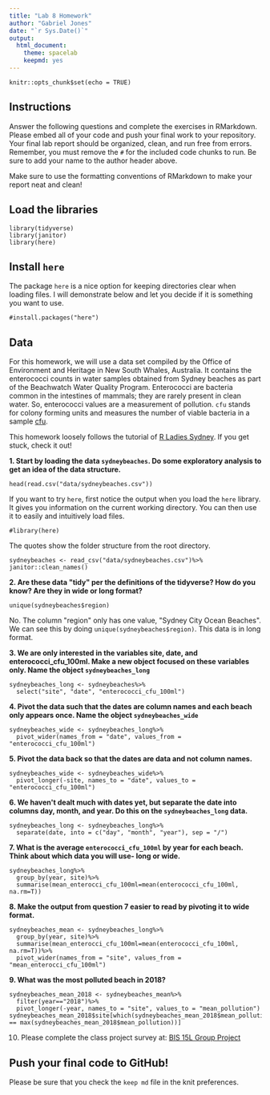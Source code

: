 ```yaml
---
title: "Lab 8 Homework"
author: "Gabriel Jones"
date: "`r Sys.Date()`"
output:
  html_document:
    theme: spacelab
    keepmd: yes
---
```


```{r setup, include=FALSE}
knitr::opts_chunk$set(echo = TRUE)
```

## Instructions
Answer the following questions and complete the exercises in RMarkdown. Please embed all of your code and push your final work to your repository. Your final lab report should be organized, clean, and run free from errors. Remember, you must remove the `#` for the included code chunks to run. Be sure to add your name to the author header above.  

Make sure to use the formatting conventions of RMarkdown to make your report neat and clean!  

## Load the libraries
```{r message=FALSE, warning=FALSE}
library(tidyverse)
library(janitor)
library(here)
``` 

## Install `here`
The package `here` is a nice option for keeping directories clear when loading files. I will demonstrate below and let you decide if it is something you want to use.  
```{r}
#install.packages("here")
```

## Data
For this homework, we will use a data set compiled by the Office of Environment and Heritage in New South Whales, Australia. It contains the enterococci counts in water samples obtained from Sydney beaches as part of the Beachwatch Water Quality Program. Enterococci are bacteria common in the intestines of mammals; they are rarely present in clean water. So, enterococci values are a measurement of pollution. `cfu` stands for colony forming units and measures the number of viable bacteria in a sample [cfu](https://en.wikipedia.org/wiki/Colony-forming_unit).   

This homework loosely follows the tutorial of [R Ladies Sydney](https://rladiessydney.org/). If you get stuck, check it out!  

**1. Start by loading the data `sydneybeaches`. Do some exploratory analysis to get an idea of the data structure.**
```{r}
head(read.csv("data/sydneybeaches.csv"))
```

If you want to try `here`, first notice the output when you load the `here` library. It gives you information on the current working directory. You can then use it to easily and intuitively load files.
```{r}
#library(here)
```

The quotes show the folder structure from the root directory.
```{r}
sydneybeaches <- read_csv("data/sydneybeaches.csv")%>% janitor::clean_names()
```

**2. Are these data "tidy" per the definitions of the tidyverse? How do you know? Are they in wide or long format?**
```{r}
unique(sydneybeaches$region)
```

No. The column "region" only has one value, "Sydney City Ocean Beaches". We can see this by doing `unique(sydneybeaches$region)`. This data is in long format. 

**3. We are only interested in the variables site, date, and enterococci_cfu_100ml. Make a new object focused on these variables only. Name the object `sydneybeaches_long`**
```{r}
sydneybeaches_long <- sydneybeaches%>%
  select("site", "date", "enterococci_cfu_100ml")
```


**4. Pivot the data such that the dates are column names and each beach only appears once. Name the object `sydneybeaches_wide`**
```{r}
sydneybeaches_wide <- sydneybeaches_long%>%
  pivot_wider(names_from = "date", values_from = "enterococci_cfu_100ml")
```


**5. Pivot the data back so that the dates are data and not column names.**
```{r}
sydneybeaches_wide <- sydneybeaches_wide%>%
  pivot_longer(-site, names_to = "date", values_to = "enterococci_cfu_100ml")
```


**6. We haven't dealt much with dates yet, but separate the date into columns day, month, and year. Do this on the `sydneybeaches_long` data.**
```{r}
sydneybeaches_long <- sydneybeaches_long%>%
  separate(date, into = c("day", "month", "year"), sep = "/")
```


**7. What is the average `enterococci_cfu_100ml` by year for each beach. Think about which data you will use- long or wide.**
```{r}
sydneybeaches_long%>%
  group_by(year, site)%>%
  summarise(mean_enterocci_cfu_100ml=mean(enterococci_cfu_100ml, na.rm=T))
```


**8. Make the output from question 7 easier to read by pivoting it to wide format.**
```{r}
sydneybeaches_mean <- sydneybeaches_long%>%
  group_by(year, site)%>%
  summarise(mean_enterocci_cfu_100ml=mean(enterococci_cfu_100ml, na.rm=T))%>%
  pivot_wider(names_from = "site", values_from = "mean_enterocci_cfu_100ml")
```


**9. What was the most polluted beach in 2018?**
```{r}
sydneybeaches_mean_2018 <- sydneybeaches_mean%>%
  filter(year=="2018")%>%
  pivot_longer(-year, names_to = "site", values_to = "mean_pollution")
sydneybeaches_mean_2018$site[which(sydneybeaches_mean_2018$mean_pollution == max(sydneybeaches_mean_2018$mean_pollution))]
```


10. Please complete the class project survey at: [BIS 15L Group Project](https://forms.gle/H2j69Z3ZtbLH3efW6)


## Push your final code to GitHub!
Please be sure that you check the `keep md` file in the knit preferences.   